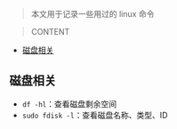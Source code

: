 > 本文用于记录一些用过的 linux 命令

> CONTENT
- [磁盘相关](#磁盘相关)


## 磁盘相关
- `df -hl`：查看磁盘剩余空间
- `sudo fdisk -l`：查看磁盘名称、类型、ID
